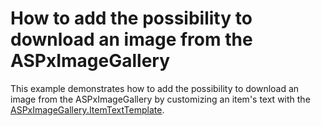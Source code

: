 # How to add the possibility to download an image from the ASPxImageGallery


<p>This example demonstrates how  to add the possibility to download an image from the ASPxImageGallery by customizing an item's text with the <a href="http://documentation.devexpress.com/#AspNet/DevExpressWebASPxImageGalleryASPxImageGallery_ItemTextTemplatetopic"><u>ASPxImageGallery.ItemTextTemplate</u></a>.</p>

<br/>



